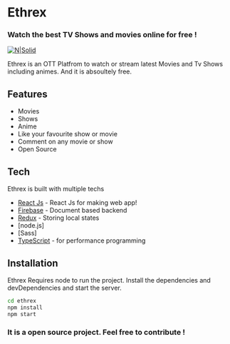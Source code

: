 # Ethrex
### Watch the best TV Shows and movies online for free !

[![N|Solid](https://ethrex-watch.web.app/static/media/logo.b7bae97d.png)](https://ethrex-watch.web.app/)  


Ethrex is an OTT Platfrom to watch or stream latest Movies and Tv Shows including animes. And it is absoultely free. 


## Features

- Movies
- Shows
- Anime
- Like your favourite show or movie
- Comment on any movie or show
- Open Source



## Tech

Ethrex is built with multiple techs

- [React Js](https://reactjs.org/) - React Js for making web app!
- [Firebase](https://firebase.google.com/) - Document based backend 
- [Redux](https://redux.js.org/) - Storing local states
- [node.js] 
- [Sass]
- [TypeScript](https://www.typescriptlang.org/) - for performance programming



## Installation

Ethrex Requires node to run the project. 
Install the dependencies and devDependencies and start the server.

```sh
cd ethrex
npm install
npm start
```


### It is a open source project. Feel free to contribute !

